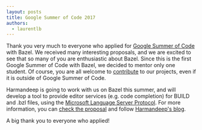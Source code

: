 ```yaml
---
layout: posts
title: Google Summer of Code 2017
authors:
  - laurentlb
---
```


Thank you very much to everyone who applied for [Google Summer of
Code](https://developers.google.com/open-source/gsoc/) with Bazel. We received
many interesting proposals, and we are excited to see that so many of you are
enthusiastic about Bazel. Since this is the first Google Summer of Code with
Bazel, we decided to mentor only one student. Of course, you are all welcome to
[contribute](https://bazel.build/contributing.html) to our projects, even if it
is outside of Google Summer of Code.

Harmandeep is going to work with us on Bazel this summer, and will develop a
tool to provide editor services (e.g. code completion) for BUILD and .bzl files,
using the [Microsoft Language Server
Protocol](https://github.com/Microsoft/language-server-protocol). For more
information, you can [check the
proposal](https://docs.google.com/document/d/16FiwRfkwNlcaAysMChphr07WCKuvO6_6G9z8u1Qupbk/edit)
and follow [Harmandeep's blog](https://harmanio.wordpress.com/).

A big thank you to everyone who applied!

